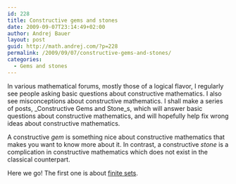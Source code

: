 ```yaml
---
id: 228
title: Constructive gems and stones
date: 2009-09-07T23:14:49+02:00
author: Andrej Bauer
layout: post
guid: http://math.andrej.com/?p=228
permalink: /2009/09/07/constructive-gems-and-stones/
categories:
  - Gems and stones
---
```

In various mathematical forums, mostly those of a logical flavor, I regularly see people asking basic questions about constructive mathematics. I also see misconceptions about constructive mathematics. I shall make a series of posts, _Constructive Gems and Stone_s, which will answer basic questions about constructive mathematics, and will hopefully help fix wrong ideas about constructive mathematics.

A constructive _gem_ is something nice about constructive mathematics that makes you want to know more about it. In contrast, a constructive _stone_ is a complication in constructive mathematics which does not exist in the classical counterpart.

Here we go! The first one is about [finite sets](/2009/09/07/constructive-stone-finite-sets/).
